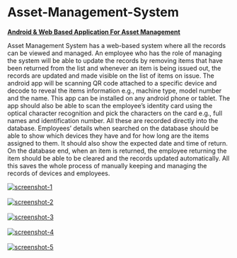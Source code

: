 # Asset-Management-System
<b><u>Android &amp; Web Based Application For Asset Management</u></b>


Asset Management System has a web-based system where all the records can be viewed and managed. An
employee who has the role of managing the system will be able to update the records by removing items that have
been returned from the list and whenever an item is being issued out, the records are updated and made visible on the
list of items on issue.
The android app will be scanning QR code attached to a specific device and decode to reveal the items information
e.g., machine type, model number and the name. This app can be installed on any android phone or tablet. The app
should also be able to scan the employee’s identity card using the optical character recognition and pick the characters
on the card e.g., full names and identification number. All these are recorded directly into the database. Employees’
details when searched on the database should be able to show which devices they have and for how long are the items
assigned to them. It should also show the expected date and time of return. On the database end, when an item is
returned, the employee returning the item should be able to be cleared and the records updated automatically. All this
saves the whole process of manually keeping and managing the records of devices and employees.

<a href="https://postimages.org/" target="_blank"><img src="https://i.postimg.cc/D0BFjbkV/screenshot-1.png" alt="screenshot-1"/></a><br/><br/>
<a href="https://postimages.org/" target="_blank"><img src="https://i.postimg.cc/HskTJ3XT/screenshot-2.png" alt="screenshot-2"/></a><br/><br/>
<a href="https://postimages.org/" target="_blank"><img src="https://i.postimg.cc/65btCRfn/screenshot-3.png" alt="screenshot-3"/></a><br/><br/>
<a href="https://postimages.org/" target="_blank"><img src="https://i.postimg.cc/Bn8sp6my/screenshot-4.png" alt="screenshot-4"/></a><br/><br/>
<a href="https://postimages.org/" target="_blank"><img src="https://i.postimg.cc/kMcnXLVj/screenshot-5.png" alt="screenshot-5"/></a><br/><br/>

